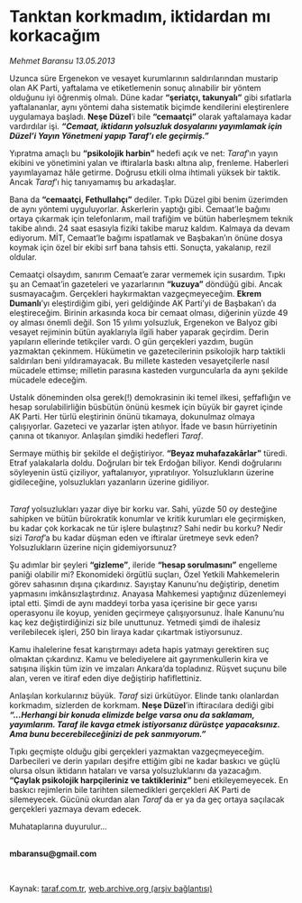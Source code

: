 # Tanktan korkmadım, iktidardan mı korkacağım

*Mehmet Baransu 13.05.2013*

<div class="yazi"><p>Uzunca süre Ergenekon ve vesayet kurumlarının saldırılarından mustarip olan AK Parti, yaftalama ve etiketlemenin sonuç alınabilir bir yöntem olduğunu iyi öğrenmiş olmalı. Düne kadar <b>“şeriatçı, takunyalı”</b> gibi sıfatlarla yaftalananlar, aynı yöntemi daha sistematik biçimde kendilerini eleştirenlere uygulamaya başladı. <b>Neşe Düzel</b>’i bile <b>“cemaatçi”</b> olarak yaftalamaya kadar vardırdılar işi. <b><i>“Cemaat, iktidarın yolsuzluk dosyalarını yayımlamak için Düzel’i Yayın Yönetmeni yapıp Taraf’ı ele geçirmiş.” </i></b></p>
<p>Yıpratma amaçlı bu <b>“psikolojik harbin”</b> hedefi açık ve net: <i>Taraf</i>’ın yayın ekibini ve yönetimini yalan ve iftiralarla baskı altına alıp, frenleme. Haberleri yayımlayamaz hâle getirme. Doğrusu etkili olma ihtimali yüksek bir taktik. Ancak <i>Taraf</i>’ı hiç tanıyamamış bu arkadaşlar. </p>
<p>Bana da <b>“cemaatçi, Fethullahçı”</b> dediler. Tıpkı Düzel gibi benim üzerimden de aynı yöntemi uyguluyorlar. Askerlerin yaptığı gibi. Cemaat’le bağımı ortaya çıkarmak için telefonlarım, mail trafiğim ve bütün haberleşmem teknik takibe alındı. 24 saat esasıyla fiziki takibe maruz kaldım. Kalmaya da devam ediyorum. MİT, Cemaat’le bağımı ispatlamak ve Başbakan’ın önüne dosya koymak için özel bir ekibi sırf bana tahsis etti. Sonuçta, yakalanıp, rezil oldular.</p>
<p>Cemaatçi olsaydım, sanırım Cemaat’e zarar vermemek için susardım. Tıpkı şu an Cemaat’in gazeteleri ve yazarlarının <b>“kuzuya”</b> döndüğü gibi. Ancak susmayacağım. Gerçekleri haykırmaktan vazgeçmeyeceğim. <b>Ekrem Dumanlı</b>’yı eleştirdiğim gibi, yeri geldiğinde AK Parti’yi de Başbakan’ı da eleştireceğim. Birinin arkasında koca bir cemaat olması, diğerinin yüzde 49 oy alması önemli değil. Son 15 yılımı yolsuzluk, Ergenekon ve Balyoz gibi vesayet rejiminin bütün ayaklarıyla ilgili haber yaparak geçirdim. Derin yapıların ellerinde tetikçiler vardı. O gün gerçekleri yazdım, bugün yazmaktan çekinmem. Hükümetin ve gazetecilerinin psikolojik harp taktikli saldırıları beni yıldıramayacak. Bu millete kasteden vesayetçilerle nasıl mücadele ettimse; milletin parasına kasteden vurguncularla da aynı şekilde mücadele edeceğim. </p>
<p>Ustalık döneminden olsa gerek(!) demokrasinin iki temel ilkesi, şeffaflığın ve hesap sorulabilirliğin büsbütün önünü kesmek için büyük bir gayret içinde AK Parti. Her türlü eleştirinin önünü tıkamaya, dokunulmaz olmaya çalışıyorlar. Gazeteci ve yazarlar işten atılıyor. İfade ve basın hürriyetinin çanına ot tıkanıyor. Anlaşılan şimdiki hedefleri <i>Taraf</i>. </p>
<p>Sermaye müthiş bir şekilde el değiştiriyor. <b>“Beyaz muhafazakârlar”</b> türedi. Etraf yalakalarla doldu. Doğruları bir tek Erdoğan biliyor. Kendi doğrularını söyleyenin üstü çiziliyor, yaftalanıyor, yıpratılıyor. Yolsuzlukların üzerine gidileceğine, yolsuzlukları yazanların üzerine gidiliyor. </p>
<p><i><br/>Taraf</i> yolsuzlukları yazar diye bir korku var. Sahi, yüzde 50 oy desteğine sahipken ve bütün bürokratik konumlar ve kritik kurumları ele geçirmişken, bu kadar çok korkacak ne tür işlere bulaştınız? Sahi nedir bu korku? Nedir sizi <i>Taraf</i>’a bu kadar düşman eden ve iftiralar üretmeye sevk eden? Yolsuzlukların üzerine niçin gidemiyorsunuz?</p>
<p>Şu adımlar bir şeyleri <b>“gizleme”</b>, ileride <b>“hesap sorulmasını”</b> engelleme paniği olabilir mi? Ekonomideki örgütlü suçları, Özel Yetkili Mahkemelerin görev sahasının dışına çıkardınız. Sayıştay Kanunu’nu değiştirip, denetim yapmasını imkânsızlaştırdınız. Anayasa Mahkemesi yaptığınız düzenlemeyi iptal etti. Şimdi de aynı maddeyi torba yasa içerisine bir gece yarısı operasyonu ile koyup, yeniden geçirmeye çalışıyorsunuz. İhale Kanunu’nu kaç kez değiştirdiğinizi siz bile unuttunuz. Yetmedi şimdi de ihalesiz verilebilecek işleri, 250 bin liraya kadar çıkartmak istiyorsunuz. </p>
<p>Kamu ihalelerine fesat karıştırmayı adeta hapis yatmayı gerektiren suç olmaktan çıkardınız. Kamu ve belediyelere ait gayrımenkullerin kira ve satışına ilişkin tüm izin ve imzaları Ankara’da topladınız. Rüşvet suçunu bile alan, veren ve itiraf eden diye değiştirip hafiflettiniz. </p>
<p>Anlaşılan korkularınız büyük. <i>Taraf</i> sizi ürkütüyor. Elinde tankı olanlardan korkmadım, sizlerden de korkmam. <b>Neşe Düzel</b>’in iftiracılara dediği gibi <b><i>“...Herhangi bir konuda elimizde belge varsa onu da saklamam, yayımlarım. Taraf ile kavga etmek istiyorsanız dürüstçe yapacaksınız. Ama bunu becerebileceğinizi de pek sanmıyorum.”</i></b> </p>
<p>Tıpkı geçmişte olduğu gibi gerçekleri yazmaktan vazgeçmeyeceğim. Darbecileri ve derin yapıları deşifre ettiğim gibi ne kadar baskıcı ve güçlü olursa olsun iktidarın hataları ve varsa yolsuzluklarını da yazacağım. <b>“Çaylak psikolojik harpçileriniz ve taktikleriniz”</b> beni etkileyemeyecek. En baskıcı rejimlerin bile tarihten silemedikleri gerçekleri AK Parti de silemeyecek. Gücünü okurdan alan <i>Taraf</i> da er ya da geç ortaya saçılacak gerçekleri yazmaya devam edecek. </p>
<p>Muhataplarına duyurulur...</p><b>
<p><br/>mbaransu@gmail.com</p>
<p></p></b> 
</div>

Kaynak: [taraf.com.tr](http://www.taraf.com.tr:80/mehmet-baransu/makale-tanktan-korkmadim-iktidardan-mi-korkacagim.htm), [web.archive.org (arşiv bağlantısı)](http://web.archive.org/web/20130606223647/http://www.taraf.com.tr:80/mehmet-baransu/makale-tanktan-korkmadim-iktidardan-mi-korkacagim.htm)
